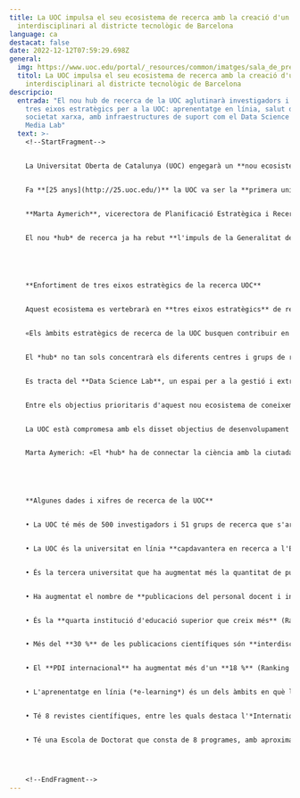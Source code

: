 ```yaml
---
title: La UOC impulsa el seu ecosistema de recerca amb la creació d'un 'hub'
  interdisciplinari al districte tecnològic de Barcelona
language: ca
destacat: false
date: 2022-12-12T07:59:29.698Z
general:
  img: https://www.uoc.edu/portal/_resources/common/imatges/sala_de_premsa/noticies/2021/021-hub-recerca-barcelona.jpg_914553990.jpg
  titol: La UOC impulsa el seu ecosistema de recerca amb la creació d'un 'hub'
    interdisciplinari al districte tecnològic de Barcelona
descripcio:
  entrada: "El nou hub de recerca de la UOC aglutinarà investigadors i centres en
    tres eixos estratègics per a la UOC: aprenentatge en línia, salut digital i
    societat xarxa, amb infraestructures de suport com el Data Science Lab i el
    Media Lab"
  text: >-
    <!--StartFragment-->


    La Universitat Oberta de Catalunya (UOC) engegarà un **nou ecosistema de recerca** amb què vol **potenciar** la recerca, el desenvolupament tecnològic i la innovació, i que s'ubicarà al complex de **Can Jaumandreu, al 22@**, al districte barcelonès de Sant Martí. El hub neix amb l'objectiu d'**esdevenir un espai capdavanter de coneixement i recerca de frontera** compromès amb l'**Agenda 2030 per al desenvolupament sostenible** de les Nacions Unides, que vol aportar solucions als reptes a què s'enfronten les **societats globals** del segle xxi.


    Fa **[25 anys](http://25.uoc.edu/)** la UOC va ser la **primera universitat totalment en línia** del món i va esdevenir **pionera** en l'ús d'internet com a **eina de docència i de recerca**. Ara, consolidada ja com un **referent en la societat del coneixement**, vol refermar el seu compromís amb l'R+D+I i ho farà amb el *hub* de recerca del 22@, que està previst que comenci a funcionar **el 2022**.


    **Marta Aymerich**, vicerectora de Planificació Estratègica i Recerca de la UOC, explica que «el *hub* **agrupa** tots els actors de la recerca i la innovació de la Universitat, **i promou interaccions** que impliquen més **transferència** de resultats de recerca **a la societat**».


    El nou *hub* de recerca ja ha rebut **l'impuls de la Generalitat de Catalunya** amb el compromís de **cofinançar** el projecte dins la convocatòria Projectes singulars institucionals d'infraestructures d'R+D, amb un import d'**1,25 milions d'euros**. En el marc d'aquest projecte, es preveu la **rehabilitació de 2.915 m2** de l'[edifici del carrer de Bolívia, 103](https://www.uoc.edu/portal/ca/news/actualitat/2020/450-can-jaumandreu-campus-uoc.html),  [on està previst concentrar l'activitat d’R+D+I de la UOC.](https://www.uoc.edu/portal/ca/news/actualitat/2020/450-can-jaumandreu-campus-uoc.html)


     


    **Enfortiment de tres eixos estratègics de la recerca UOC**


    Aquest ecosistema es vertebrarà en **tres eixos estratègics** de recerca: l'**aprenentatge en línia**, la **salut digital** i la **societat xarxa**, i aglutinarà bona part dels equipaments i els actius dispersos ara per Barcelona i Castelldefels, com ara l'**Internet Interdisciplinary Institute (IN3)**, que investiga internet i els efectes de la interacció entre l'activitat humana i la tecnologia; l'**eHealth Center**, un centre transdisciplinari sobre salut digital, i **la recerca en aprenentatge en línia (*e-learning*)**. 


    «Els àmbits estratègics de recerca de la UOC busquen contribuir en la frontera de la interacció entre les ciències humanes i la tecnologia, i reforçar, a més, els dos pilars bàsics de l'estat del benestar: l'educació i la salut», explica **Aymerich**.


    El *hub* no tan sols concentrarà els diferents centres i grups de recerca, sinó que, a més, els dotarà d'**infraestructures clau i pioneres** en l'àmbit català, amb un **ús col·laboratiu**. 


    Es tracta del **Data Science Lab**, un espai per a la gestió i extracció de coneixement a partir de grans volums de dades o dades massives (*big data*); el **Media Lab**, obert a la recerca, la transferència i l'experimentació en comunicació, disseny i cultura digitals; el **Neuroscience Lab**, espai de recerca en neuropsicologia i neurociència cognitiva, i **els UOC Labs**, espais d'experimentació de laboratoris físics amb accés remot, amb instruments, programari, maquinari i suport tecnològic necessari per als investigadors en l'àmbit de l'aprenentatge en línia.


    Entre els objectius prioritaris d'aquest nou ecosistema de coneixement hi ha també, per una banda, **establir vincles amb els actors** **principals** de Barcelona, com ara les **empreses** o altres **centres de recerca**, i també amb actors internacionals i **universitats** presents al districte del 22@. I, per altra banda, **captar talent i finançament**, nacional i internacional.


    La UOC està compromesa amb els disset objectius de desenvolupament sostenible (ODS), i el *hub* de recerca també potenciarà la **participació ciutadana** i fomentarà la **comunicació científica** per sensibilitzar la societat sobre la rellevància de l'activitat científica. 


    Marta Aymerich: «El *hub* ha de connectar la ciència amb la ciutadania, fent divulgació de la recerca i dels seus resultats, i impulsant la participació ciutadana en els projectes de recerca».


     


    **Algunes dades i xifres de recerca de la UOC**


    • La UOC té més de 500 investigadors i 51 grups de recerca que s'articulen entorn dels 7 estudis de la UOC i 2 centres de recerca: l'Internet Interdisciplinary Institute (IN3) i l'eHealth Center (eHC).


    • La UOC és la universitat en línia **capdavantera en recerca a l'Estat espanyol** (Ranking CYD, 2020).


    • És la tercera universitat que ha augmentat més la quantitat de publicacions científiques internacionals, amb un **creixement superior al 12 %** (Ranking CYD, 2019). 


    • Ha augmentat el nombre de **publicacions del personal docent i investigador (PDI) en un 15 %** (Ranking CYD, 2019).


    • És la **quarta institució d'educació superior que creix més** (Ranking CYD, 2019). 


    • Més del **30 %** de les publicacions científiques són **interdisciplinàries** (Ranking CYD, 2019).


    • El **PDI internacional** ha augmentat més d'un **18 %** (Ranking CYD, 2019). 


    • L'aprenentatge en línia (*e-learning*) és un dels àmbits en què la UOC ha dut a terme de manera pionera la seva activitat de recerca, amb 224 projectes d'aprenentatge en línia entre el 2001 i el 2020, i actualment 20 grups fan recerca en aquest àmbit.  


    • Té 8 revistes científiques, entre les quals destaca l'*International Journal of Educational Technology in Higher Education* (ETHE), coeditada per la UOC, que es troba en el primer quartil (Q1) en tots els rànquings de referència i se situa entre les revistes de recerca més ben posicionades a escala internacional en educació i tecnologia. És d'accés obert.


    • Té una Escola de Doctorat que consta de 8 programes, amb aproximadament 300 investigadors predoctorals. Des que va engegar l'Escola, el curs 2014-2015, s'han llegit més de 200 tesis doctorals.




    <!--EndFragment-->
---
```


